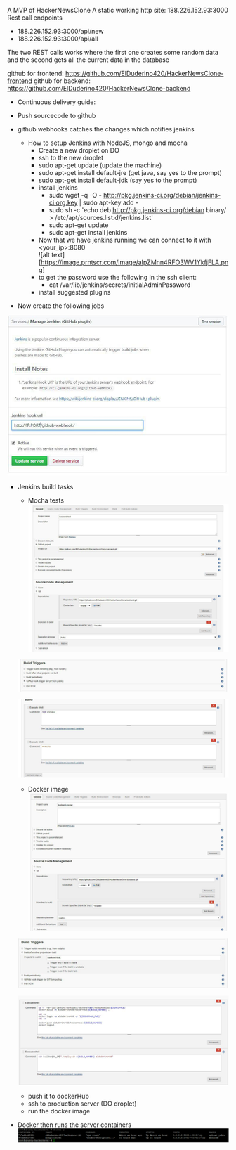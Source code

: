 A MVP of HackerNewsClone
A static working http site: 188.226.152.93:3000
Rest call endpoints
- 188.226.152.93:3000/api/new
- 188.226.152.93:3000/api/all
                        
The two REST calls works where the first one creates some random data and the second gets all the current data in the database

github for frontend: https://github.com/ElDuderino420/HackerNewsClone-frontend
github for backend: https://github.com/ElDuderino420/HackerNewsClone-backend


- Continuous delivery guide:
- Push sourcecode to github
- github webhooks catches the changes which notifies jenkins

  - How to setup Jenkins with NodeJS, mongo and mocha
    - Create a new droplet on DO
    - ssh to the new droplet
    - sudo apt-get update (update the machine)
    - sudo apt-get install default-jre (get java, say yes to the prompt) 
    - sudo apt-get install default-jdk (say yes to the prompt)
    - install jenkins
      - sudo wget -q -O - http://pkg.jenkins-ci.org/debian/jenkins-ci.org.key | sudo apt-key add -
      - sudo sh -c 'echo deb http://pkg.jenkins-ci.org/debian binary/ > /etc/apt/sources.list.d/jenkins.list'
      - sudo apt-get update
      - sudo apt-get install jenkins
    - Now that we have jenkins running we can connect to it with <your_ip>:8080 <br>
	![alt text][https://image.prntscr.com/image/aIpZMnn4RFO3WV1YkfjFLA.png]
    - to get the password use the following in the ssh client:
      - cat /var/lib/jenkins/secrets/initialAdminPassword 
    - install suggested plugins
 - Now create the following jobs       


![alt text][github-plugin]
- Jenkins build tasks
  -  Mocha tests
  ![alt text][scm-test]

  ![alt text][bt-test]

  ![alt text][es-test]

  -  Docker image
  ![alt text][scm-docker]

  ![alt text][bt-docker]

  ![alt text][es-docker]

  -  push it to dockerHub
  -  ssh to production server (DO droplet)
  -  run the docker image
- Docker then runs the server containers
  ![alt text][docker-end]
  
[github-plugin]: https://github.com/ElDuderino420/HackerNewsClone/blob/master/images/photo_2017-09-19_15-02-53.jpg "github plugin"
[scm-test]: https://github.com/ElDuderino420/HackerNewsClone/blob/master/images/photo_2017-09-19_15-03-13.jpg "Source Code Management for backend-test"
[bt-test]: https://github.com/ElDuderino420/HackerNewsClone/blob/master/images/photo_2017-09-19_15-03-26.jpg "Build Triggers for backend-test"
[es-test]: https://github.com/ElDuderino420/HackerNewsClone/blob/master/images/photo_2017-09-19_15-03-31.jpg "Executive Shell"
[scm-docker]: https://github.com/ElDuderino420/HackerNewsClone/blob/master/images/photo_2017-09-19_15-03-37.jpg "Source Code Management for backend-docker"
[bt-docker]: https://github.com/ElDuderino420/HackerNewsClone/blob/master/images/photo_2017-09-19_15-03-45.jpg "Build triggers for backend-docker"
[es-docker]: https://github.com/ElDuderino420/HackerNewsClone/blob/master/images/photo_2017-09-19_15-03-56.jpg "build environment, bindings and executive Shells"
[docker-end]: https://github.com/ElDuderino420/HackerNewsClone/blob/master/images/Screenshot_1.png "Docker running"

